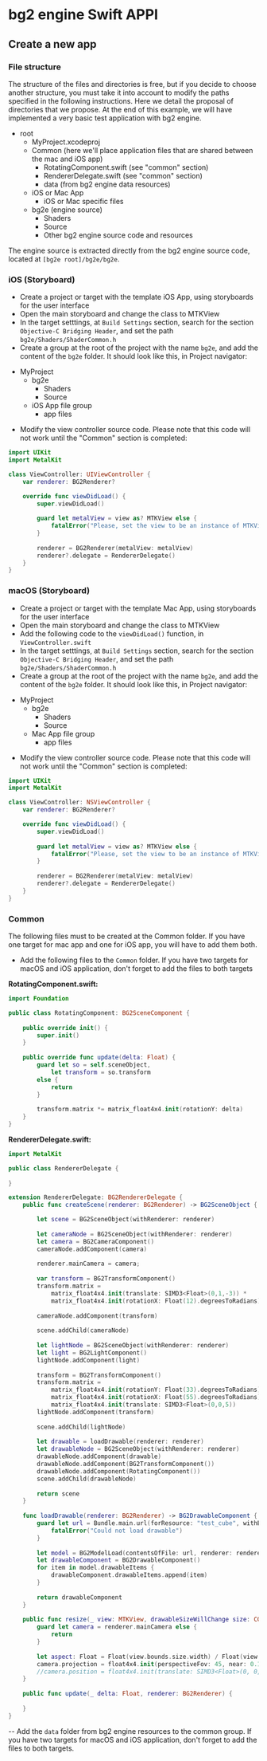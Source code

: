 # bg2 engine Swift APPI

## Create a new app

### File structure

The structure of the files and directories is free, but if you decide to choose another structure, you must take it into account to modify the paths specified in the following instructions. Here we detail the proposal of directories that we propose. At the end of this example, we will have implemented a very basic test application with bg2 engine.

- root
	* MyProject.xcodeproj
	* Common (here we'll place application files that are shared between the mac and iOS app)
		+ RotatingComponent.swift (see "common" section)
		+ RendererDelegate.swift (see "common" section)
		+ data (from bg2 engine data resources)
	* iOS or Mac App
		+ iOS or Mac specific files
	* bg2e  (engine source)
		+ Shaders
		+ Source
		+ Other bg2 engine source code and resources

The engine source is extracted directly from the bg2 engine source code, located at `[bg2e root]/bg2e/bg2e`.

### iOS (Storyboard)

- Create a project or target with the template iOS App, using storyboards for the user interface
- Open the main storyboard and change the class to MTKView
- In the target setttings, at `Build Settings` section, search for the section `Objective-C Bridging Header`, and set the path `bg2e/Shaders/ShaderCommon.h`
- Create a group at the root of the project with the name `bg2e`, and add the content of the `bg2e` folder. It should look like this, in Project navigator:

* MyProject
	- bg2e
		+ Shaders
		+ Source
	- iOS App file group
		+ app files

- Modify the view controller source code. Please note that this code will not work until the "Common" section is completed:

```swift
import UIKit
import MetalKit

class ViewController: UIViewController {
	var renderer: BG2Renderer?

	override func viewDidLoad() {
		super.viewDidLoad()
		
		guard let metalView = view as? MTKView else {
			fatalError("Please, set the view to be an instance of MTKView")
		}
		
		renderer = BG2Renderer(metalView: metalView)
		renderer?.delegate = RendererDelegate()
	}
}
```

### macOS (Storyboard)

- Create a project or target with the template Mac App, using storyboards for the user interface
- Open the main storyboard and change the class to MTKView
- Add the following code to the `viewDidLoad()` function, in `ViewController.swift`
- In the target setttings, at `Build Settings` section, search for the section `Objective-C Bridging Header`, and set the path `bg2e/Shaders/ShaderCommon.h`
- Create a group at the root of the project with the name `bg2e`, and add the content of the `bg2e` folder. It should look like this, in Project navigator:

* MyProject
	- bg2e
		+ Shaders
		+ Source
	- Mac App file group
		+ app files

- Modify the view controller source code. Please note that this code will not work until the "Common" section is completed:

```swift
import UIKit
import MetalKit

class ViewController: NSViewController {
	var renderer: BG2Renderer?

	override func viewDidLoad() {
		super.viewDidLoad()
		
		guard let metalView = view as? MTKView else {
			fatalError("Please, set the view to be an instance of MTKView")
		}
		
		renderer = BG2Renderer(metalView: metalView)
		renderer?.delegate = RendererDelegate()
	}
}
```

### Common

The following files must to be created at the Common folder. If you have one target for mac app and one for iOS app, you will have to add them both.

- Add the following files to the `Common` folder. If you have two targets for macOS and iOS application, don't forget to add the files to both targets

**RotatingComponent.swift:**

```Swift
import Foundation

public class RotatingComponent: BG2SceneComponent {
	
	public override init() {
		super.init()
	}
	
	public override func update(delta: Float) {
		guard let so = self.sceneObject,
			let transform = so.transform
		else {
			return
		}
		
		transform.matrix *= matrix_float4x4.init(rotationY: delta)
	}
}
```

**RendererDelegate.swift:**

```Swift
import MetalKit

public class RendererDelegate {
	
}

extension RendererDelegate: BG2RendererDelegate {
	public func createScene(renderer: BG2Renderer) -> BG2SceneObject {

		let scene = BG2SceneObject(withRenderer: renderer)
		
		let cameraNode = BG2SceneObject(withRenderer: renderer)
		let camera = BG2CameraComponent()
		cameraNode.addComponent(camera)
		
		renderer.mainCamera = camera;
		
		var transform = BG2TransformComponent()
		transform.matrix =
			matrix_float4x4.init(translate: SIMD3<Float>(0,1,-3)) *
			matrix_float4x4.init(rotationX: Float(12).degreesToRadians)
		
		cameraNode.addComponent(transform)
		
		scene.addChild(cameraNode)
		
		let lightNode = BG2SceneObject(withRenderer: renderer)
		let light = BG2LightComponent()
		lightNode.addComponent(light)
		
		transform = BG2TransformComponent()
		transform.matrix =
			matrix_float4x4.init(rotationY: Float(33).degreesToRadians) *
			matrix_float4x4.init(rotationX: Float(55).degreesToRadians) *
			matrix_float4x4.init(translate: SIMD3<Float>(0,0,5))
		lightNode.addComponent(transform)
		
		scene.addChild(lightNode)
		
		let drawable = loadDrawable(renderer: renderer)
		let drawableNode = BG2SceneObject(withRenderer: renderer)
		drawableNode.addComponent(drawable)
		drawableNode.addComponent(BG2TransformComponent())
		drawableNode.addComponent(RotatingComponent())
		scene.addChild(drawableNode)
		
		return scene
	}
	
	func loadDrawable(renderer: BG2Renderer) -> BG2DrawableComponent {
		guard let url = Bundle.main.url(forResource: "test_cube", withExtension: "bg2") else {
			fatalError("Could not load drawable")
		}
		
		let model = BG2ModelLoad(contentsOfFile: url, renderer: renderer)
		let drawableComponent = BG2DrawableComponent()
		for item in model.drawableItems {
			drawableComponent.drawableItems.append(item)
		}
		
		return drawableComponent
	}
	
	public func resize(_ view: MTKView, drawableSizeWillChange size: CGSize, renderer: BG2Renderer) {
		guard let camera = renderer.mainCamera else {
			return
		}
		
		let aspect: Float = Float(view.bounds.size.width) / Float(view.bounds.size.height)
		camera.projection = float4x4.init(perspectiveFov: 45, near: 0.1, far: 100.0, aspect: aspect)
		//camera.position = float4x4.init(translate: SIMD3<Float>(0, 0, -3))
	}
	
	public func update(_ delta: Float, renderer: BG2Renderer) {
		
	}
}
```

-- Add the `data` folder from bg2 engine resources to the common group. If you have two targets for macOS and iOS application, don't forget to add the files to both targets.

